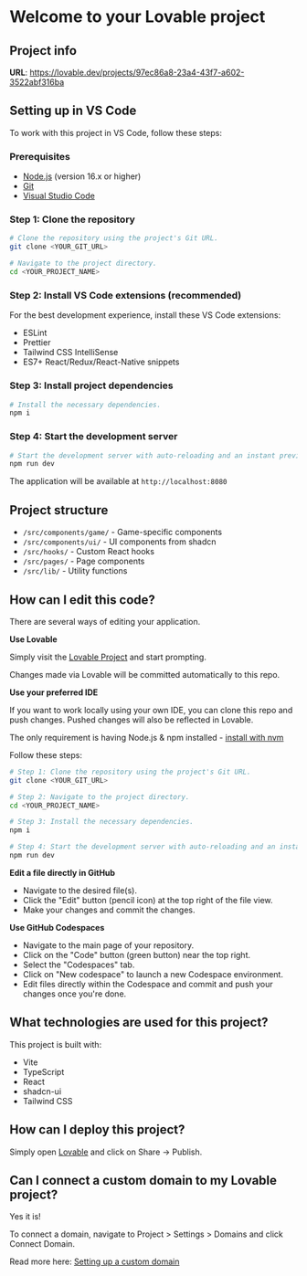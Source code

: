 
# Welcome to your Lovable project

## Project info

**URL**: https://lovable.dev/projects/97ec86a8-23a4-43f7-a602-3522abf316ba

## Setting up in VS Code

To work with this project in VS Code, follow these steps:

### Prerequisites
- [Node.js](https://nodejs.org/) (version 16.x or higher)
- [Git](https://git-scm.com/)
- [Visual Studio Code](https://code.visualstudio.com/)

### Step 1: Clone the repository
```sh
# Clone the repository using the project's Git URL.
git clone <YOUR_GIT_URL>

# Navigate to the project directory.
cd <YOUR_PROJECT_NAME>
```

### Step 2: Install VS Code extensions (recommended)
For the best development experience, install these VS Code extensions:
- ESLint
- Prettier
- Tailwind CSS IntelliSense
- ES7+ React/Redux/React-Native snippets

### Step 3: Install project dependencies
```sh
# Install the necessary dependencies.
npm i
```

### Step 4: Start the development server
```sh
# Start the development server with auto-reloading and an instant preview.
npm run dev
```

The application will be available at `http://localhost:8080`

## Project structure
- `/src/components/game/` - Game-specific components
- `/src/components/ui/` - UI components from shadcn
- `/src/hooks/` - Custom React hooks
- `/src/pages/` - Page components
- `/src/lib/` - Utility functions

## How can I edit this code?

There are several ways of editing your application.

**Use Lovable**

Simply visit the [Lovable Project](https://lovable.dev/projects/97ec86a8-23a4-43f7-a602-3522abf316ba) and start prompting.

Changes made via Lovable will be committed automatically to this repo.

**Use your preferred IDE**

If you want to work locally using your own IDE, you can clone this repo and push changes. Pushed changes will also be reflected in Lovable.

The only requirement is having Node.js & npm installed - [install with nvm](https://github.com/nvm-sh/nvm#installing-and-updating)

Follow these steps:

```sh
# Step 1: Clone the repository using the project's Git URL.
git clone <YOUR_GIT_URL>

# Step 2: Navigate to the project directory.
cd <YOUR_PROJECT_NAME>

# Step 3: Install the necessary dependencies.
npm i

# Step 4: Start the development server with auto-reloading and an instant preview.
npm run dev
```

**Edit a file directly in GitHub**

- Navigate to the desired file(s).
- Click the "Edit" button (pencil icon) at the top right of the file view.
- Make your changes and commit the changes.

**Use GitHub Codespaces**

- Navigate to the main page of your repository.
- Click on the "Code" button (green button) near the top right.
- Select the "Codespaces" tab.
- Click on "New codespace" to launch a new Codespace environment.
- Edit files directly within the Codespace and commit and push your changes once you're done.

## What technologies are used for this project?

This project is built with:

- Vite
- TypeScript
- React
- shadcn-ui
- Tailwind CSS

## How can I deploy this project?

Simply open [Lovable](https://lovable.dev/projects/97ec86a8-23a4-43f7-a602-3522abf316ba) and click on Share -> Publish.

## Can I connect a custom domain to my Lovable project?

Yes it is!

To connect a domain, navigate to Project > Settings > Domains and click Connect Domain.

Read more here: [Setting up a custom domain](https://docs.lovable.dev/tips-tricks/custom-domain#step-by-step-guide)
